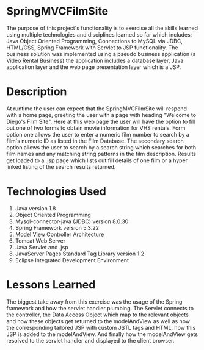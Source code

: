 # SpringMVCFilmSite
The purpose of this project's functionality is to exercise all the skills learned using multiple technologies and disciplines learned so far which includes: Java Object Oriented Programming, Connections to MySQL via JDBC, HTML/CSS, Spring Framework with Servlet to JSP functionality. The business solution was implemented using a pseudo business application (a Video Rental Business) the application includes a database layer, Java application layer and the web page presentation layer which is a JSP.  

# Description
At runtime the user can expect that the SpringMVCFilmSite will respond with a home page, greeting the user with a page with heading "Welcome to Diego's Film Site". Here at this web page the user will have the option to fill out one of two forms to obtain movie information for VHS rentals. Form option one allows the user to enter a numeric film number to search by a film's numeric ID as listed in the Film Database. The secondary search option allows the user to search by a search string which searches for both film names and any matching string patterns in the film description. Results get loaded to a .jsp page which lists out fill details of one film or a hyper linked listing of the search results returned. 

# Technologies Used
1) Java version 1.8
2) Object Oriented Programming
3) Mysql-connector-java (JDBC) version 8.0.30
4) Spring Framework version 5.3.22
5) Model View Controller Architecture
6) Tomcat Web Server
7) Java Servlet and .jsp
8) JavaServer Pages Standard Tag Library version 1.2
9) Eclipse Integrated Development Environment

# Lessons Learned
The biggest take away from this exercise was the usage of the Spring framework and how the servlet handler plumbing. The Servlet connects to the controller, the Data Access Object which map to the relevant objects and how these objects get returned to the modelAndView as well as how the corresponding tailored JSP with custom JSTL tags and HTML, how this JSP is added to the modelAndView. And finally how the modelAndView gets resolved to the servlet handler and displayed to the client browser.  